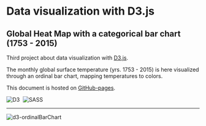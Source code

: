 # Data visualization with D3.js
## Global Heat Map with a categorical bar chart (1753 - 2015)

Third project about data visualization with [D3.js](https://d3js.org/).

The monthly global surface temperature (yrs. 1753 - 2015) is here visualized through an ordinal bar chart, mapping temperatures to colors.

This document is hosted on [GitHub-pages](https://marcocosta1618.github.io/D3-ordinalBarChart/).

![D3](https://img.shields.io/badge/D3.js-fff.svg?&logo=d3.js&logoColor=f5854b)&nbsp;
![SASS](https://img.shields.io/badge/SASS-cc6699.svg?&logo=sass&logoColor=white)&nbsp;

---

![d3-ordinalBarChart](https://user-images.githubusercontent.com/78434326/144900547-1023f861-97ee-4288-951b-fa89be03c566.png)
